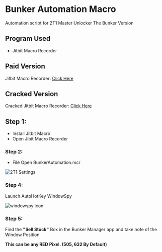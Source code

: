 # Bunker Automation Macro
Automation script for 2T1 Master Unlocker The Bunker Version

## Program Used
- Jitbit Macro Recorder

## Paid Version
Jitbit Macro Recorder: [Click Here](https://www.jitbit.com/macro-recorder/purchase/) 

## Cracked Version
Cracked Jitbit Macro Recorder: [Click Here](https://getintopc.com/softwares/utilities/jitbit-macro-recorder-free-download-1747480/) 


## Step 1:
- Install Jitbit Macro
- Open Jibit Macro Recorder

### Step 2: 
- File Open BunkerAutomation.mcr


![2T1 Settings](./images/menusettings.png)

### Step 4: 
Launch AutoHotKey WindowSpy

![windowspy icon](./images/windowspy.png)

### Step 5: 
Find the <b>"Sell Stock"</b> Box in the Bunker Manager app and take note of the Window Position 

<b>This can be any RED Pixel. (505, 632 By Default)</b> 
